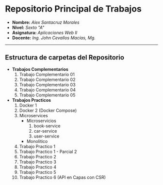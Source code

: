 # Repositorio Principal de Trabajos

- **Nombre:** _Alex Santacruz Morales_
- **Nivel:** _Sexto "A"_
- **Asignatura:** _Aplicaciones Web II_
- **Docente:** _Ing. John Cevallos Macías, Mg._

---

## Estructura de carpetas del Repositorio

- **Trabajos Complementarios**
  1. Trabajo Complementario 01
  1. Trabajo Complementario 02
  1. Trabajo Complementario 03
  1. Trabajo Complementario 04
  1. Trabajo Complementario 05
- **Trabajos Practicos**
  1. Docker 1
  1. Docker 2 (Docker Compose)
  1. Microservices
      - Microservicios
        1. book-service
        1. car-service
        1. user-service
      - Monolitico  
  1. Trabajo Practico 1
  1. Trabajo Practico 1 - Parcial 2
  1. Trabajo Practico 2
  1. Trabajo Practico 3
  1. Trabajo Practico 4
  1. Trabajo Practico 5
  1. Trabajo Practico 6 (API en Capas con CSR)
